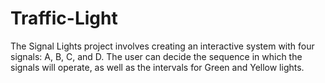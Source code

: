 # Traffic-Light
The Signal Lights project involves creating an interactive system with four signals: A, B, C, and D. The user can decide the sequence in which the signals will operate, as well as the intervals for Green and Yellow lights. 
